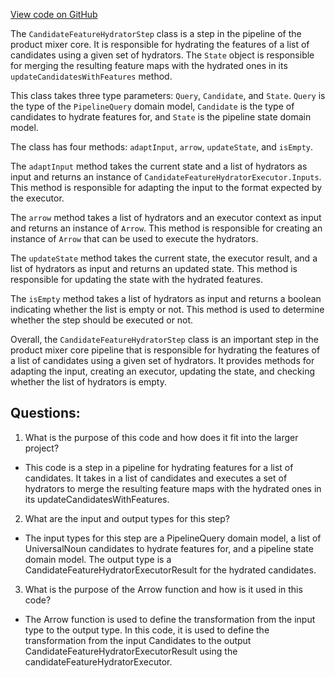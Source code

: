 [View code on GitHub](https://github.com/misbahsy/the-algorithm/product-mixer/core/src/main/scala/com/twitter/product_mixer/core/pipeline/step/candidate_feature_hydrator/CandidateFeatureHydratorStep.scala)

The `CandidateFeatureHydratorStep` class is a step in the pipeline of the product mixer core. It is responsible for hydrating the features of a list of candidates using a given set of hydrators. The `State` object is responsible for merging the resulting feature maps with the hydrated ones in its `updateCandidatesWithFeatures` method. 

This class takes three type parameters: `Query`, `Candidate`, and `State`. `Query` is the type of the `PipelineQuery` domain model, `Candidate` is the type of candidates to hydrate features for, and `State` is the pipeline state domain model. 

The class has four methods: `adaptInput`, `arrow`, `updateState`, and `isEmpty`. 

The `adaptInput` method takes the current state and a list of hydrators as input and returns an instance of `CandidateFeatureHydratorExecutor.Inputs`. This method is responsible for adapting the input to the format expected by the executor. 

The `arrow` method takes a list of hydrators and an executor context as input and returns an instance of `Arrow`. This method is responsible for creating an instance of `Arrow` that can be used to execute the hydrators. 

The `updateState` method takes the current state, the executor result, and a list of hydrators as input and returns an updated state. This method is responsible for updating the state with the hydrated features. 

The `isEmpty` method takes a list of hydrators as input and returns a boolean indicating whether the list is empty or not. This method is used to determine whether the step should be executed or not. 

Overall, the `CandidateFeatureHydratorStep` class is an important step in the product mixer core pipeline that is responsible for hydrating the features of a list of candidates using a given set of hydrators. It provides methods for adapting the input, creating an executor, updating the state, and checking whether the list of hydrators is empty.
## Questions: 
 1. What is the purpose of this code and how does it fit into the larger project?
- This code is a step in a pipeline for hydrating features for a list of candidates. It takes in a list of candidates and executes a set of hydrators to merge the resulting feature maps with the hydrated ones in its updateCandidatesWithFeatures.

2. What are the input and output types for this step?
- The input types for this step are a PipelineQuery domain model, a list of UniversalNoun candidates to hydrate features for, and a pipeline state domain model. The output type is a CandidateFeatureHydratorExecutorResult for the hydrated candidates.

3. What is the purpose of the Arrow function and how is it used in this code?
- The Arrow function is used to define the transformation from the input type to the output type. In this code, it is used to define the transformation from the input Candidates to the output CandidateFeatureHydratorExecutorResult using the candidateFeatureHydratorExecutor.